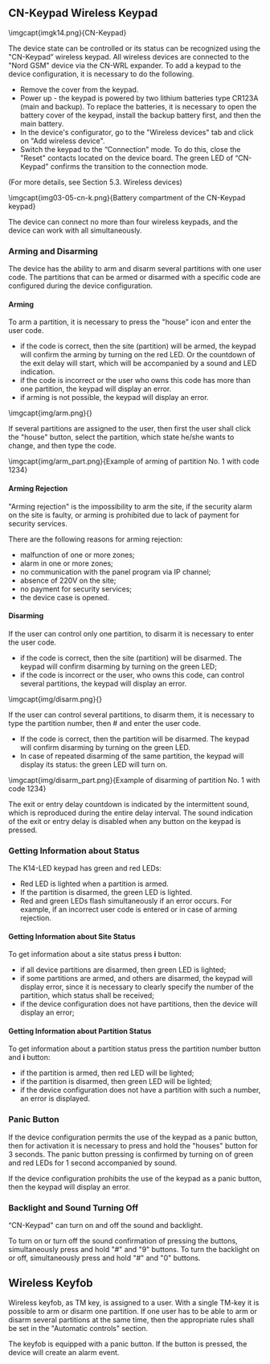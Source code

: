 ## CN-Keypad Wireless Keypad

\imgcapt{imgk14.png}{CN-Keypad}

The device state can be controlled or its status can be recognized using the "CN-Keypad” wireless keypad. All wireless devices are connected to the "Nord GSM" device via the CN-WRL expander. 
To add a keypad to the device configuration, it is necessary to do the following.

* Remove the cover from the keypad.
* Power up - the keypad is powered by two lithium batteries type CR123A (main and backup). To replace the batteries, it is necessary to open the battery cover of the keypad, install the backup battery first, and then the main battery.
* In the device's configurator, go to the "Wireless devices" tab and click on "Add wireless device".
* Switch the keypad to the “Connection" mode. To do this, close the "Reset" contacts located on the device board. The green LED of “CN-Keypad” confirms the transition to the connection mode.

(For more details, see Section 5.3. Wireless devices)


\imgcapt{img03-05-cn-k.png}{Battery compartment of the CN-Keypad keypad}

The device can connect no more than four wireless keypads, and the device can work with all simultaneously.

### Arming and Disarming

The device has the ability to arm and disarm several partitions with one user code. The partitions that can be armed or disarmed with a specific code are configured during the device configuration.

#### Arming

To arm a partition, it is necessary to press the "house" icon and enter the user code.

* if the code is correct, then the site (partition) will be armed, the keypad will confirm the arming by turning on the red LED. Or the countdown of the exit delay will start, which will be accompanied by a sound and LED indication.
* if the code is incorrect or the user who owns this code has more than one partition, the keypad will display an error.
* if arming is not possible, the keypad will display an error.

\imgcapt{img/arm.png}{}

If several partitions are assigned to the user, then first the user shall click the "house" button, select the partition, which state he/she wants to change, and then type the code.

\imgcapt{img/arm_part.png}{Example of arming of partition No. 1 with code 1234}

#### Arming Rejection

"Arming rejection" is the impossibility to arm the site, if the security alarm on the site is faulty, or arming is prohibited due to lack of payment for security services.

There are the following reasons for arming rejection:

* malfunction of one or more zones;
* alarm in one or more zones;
* no communication with the panel program via IP channel;
* absence of 220V on the site;
* no payment for security services;
* the device case is opened.

#### Disarming

If the user can control only one partition, to disarm it is necessary to enter the user code.

* if the code is correct, then the site (partition) will be disarmed. The keypad will confirm disarming by turning on the green LED;
* if the code is incorrect or the user, who owns this code, can control several partitions, the keypad will display an error.

\imgcapt{img/disarm.png}{}

If the user can control several partitions, to disarm them, it is necessary to type the partition number, then # and enter the user code.

* If the code is correct, then the partition will be disarmed. The keypad will confirm disarming by turning on the green LED.
* In case of repeated disarming of the same partition, the keypad will display its status: the green LED will turn on.

\imgcapt{img/disarm_part.png}{Example of disarming of partition No. 1 with code 1234}

The exit or entry delay countdown is indicated by the intermittent sound, which is reproduced during the entire delay interval. The sound indication of the exit or entry delay is disabled when any button on the keypad is pressed.

### Getting Information about Status

The K14-LED keypad has green and red LEDs:

* Red LED is lighted when a partition is armed.
* If the partition is disarmed, the green LED is lighted.
* Red and green LEDs flash simultaneously if an error occurs. For example, if an incorrect user code is entered or in case of arming rejection.

#### Getting Information about Site Status

To get information about a site status press **i** button:

* if all device partitions are disarmed, then green LED is lighted;
* if some partitions are armed, and others are disarmed, the keypad will display error, since it is necessary to clearly specify the number of the partition, which status shall be received;
* if the device configuration does not have partitions, then the device will display an error;

#### Getting Information about Partition Status

To get information about a partition status press the partition number button and **i** button:

* if the partition is armed, then red LED will be lighted;
* if the partition is disarmed, then green LED will be lighted;
* if the device configuration does not have a partition with such a number, an error is displayed.

### Panic Button

If the device configuration permits the use of the keypad as a panic button, then for activation it is necessary to press and hold the "houses" button for 3 seconds. The panic button pressing is confirmed by turning on of green and red LEDs for 1 second accompanied by sound.

If the device configuration prohibits the use of the keypad as a panic button, then the keypad will display an error.

### Backlight and Sound Turning Off

“CN-Keypad" can turn on and off the sound and backlight.

To turn on or turn off the sound confirmation of pressing the buttons, simultaneously press and hold "#" and "9" buttons. 
To turn the backlight on or off, simultaneously press and hold "#" and "0" buttons. 


## Wireless Keyfob

Wireless keyfob, as TM key, is assigned to a user. With a single TM-key it is possible to arm or disarm one partition. If one user has to be able to arm or disarm several partitions at the same time, then the appropriate rules shall be set in the "Automatic controls" section.

The keyfob is equipped with a panic button. If the button is pressed, the device will create an alarm event.

